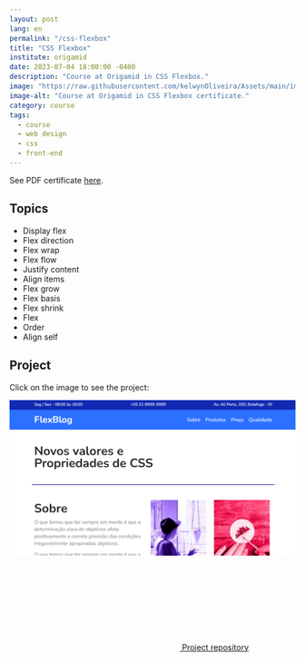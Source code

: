 ```yaml
---
layout: post
lang: en
permalink: "/css-flexbox"
title: "CSS Flexbox"
institute: origamid
date: 2023-07-04 18:00:00 -0400
description: "Course at Origamid in CSS Flexbox."
image: "https://raw.githubusercontent.com/kelwynOliveira/Assets/main/img/certificates/intensive-courses/origamid/css-flexbox/front-en.jpg"
image-alt: "Course at Origamid in CSS Flexbox certificate."
category: course
tags:
  - course
  - web design
  - css
  - front-end
---
```


See PDF certificate <a href="https://docs.google.com/viewer?url=https://raw.githubusercontent.com/kelwynOliveira/Assets/main/PDF/certificates/intensive-courses/{{page.institute}}{{page.permalink}}.pdf" target="_blank">here</a>.

## Topics

- Display flex
- Flex direction
- Flex wrap
- Flex flow
- Justify content
- Align items
- Flex grow
- Flex basis
- Flex shrink
- Flex
- Order
- Align self

## Project

Click on the image to see the project:

<div class="project">
<a  href="https://kelwynoliveira.github.io/FlexBlog/" target="_blank">
<img src="https://raw.githubusercontent.com/kelwynOliveira/FlexBlog/gh-pages/thumb.PNG" alt="FlexBlog project thumb">
</a>

<p class="github">
  <a  href="https://github.com/kelwynOliveira/FlexBlog" target="_blank">
    <svg class="svg-icon">
        <use xlink:href="{{ '/assets/svg/minima-social-icons.svg#github' | relative_url }}"></use>
    </svg>
  <span>Project repository</span>
  </a>
</p>
</div>
